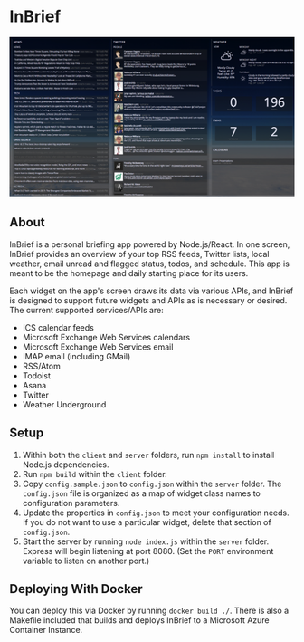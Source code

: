 # InBrief

![App screenshot](screenshot.png)

## About

InBrief is a personal briefing app powered by Node.js/React. In one screen, InBrief provides an overview of your top RSS feeds, Twitter lists, local weather, email unread and flagged status, todos, and schedule. This app is meant to be the homepage and daily starting place for its users.

Each widget on the app's screen draws its data via various APIs, and InBrief is designed to support future widgets and APIs as is necessary or desired. The current supported services/APIs are:

* ICS calendar feeds
* Microsoft Exchange Web Services calendars
* Microsoft Exchange Web Services email
* IMAP email (including GMail)
* RSS/Atom
* Todoist
* Asana
* Twitter
* Weather Underground

## Setup

1. Within both the `client` and `server` folders, run `npm install` to install Node.js dependencies.
2. Run `npm build` within the `client` folder.
3. Copy `config.sample.json` to `config.json` within the `server` folder. The `config.json` file is organized as a map of widget class names to configuration parameters.
4. Update the properties in `config.json` to meet your configuration needs. If you do not want to use a particular widget, delete that section of `config.json`.
5. Start the server by running `node index.js` within the `server` folder. Express will begin listening at port 8080. (Set the `PORT` environment variable to listen on another port.)

## Deploying With Docker

You can deploy this via Docker by running `docker build ./`. There is also a Makefile included that builds and deploys InBrief to a Microsoft Azure Container Instance.
